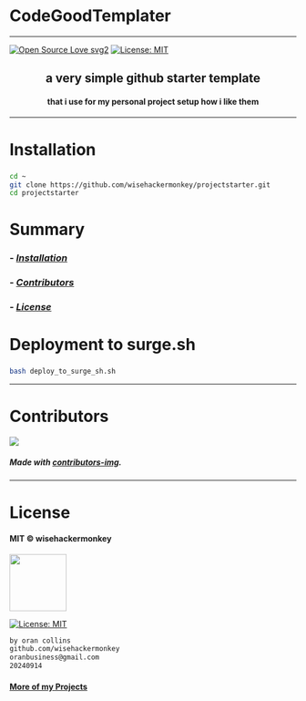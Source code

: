 # CodeGoodTemplater
----
[![Open Source Love svg2](https://badges.frapsoft.com/os/v2/open-source.svg?v=103)](https://github.com/ellerbrock/open-source-badges/) [![License: MIT](https://img.shields.io/badge/License-MIT-yellow.svg)](https://opensource.org/licenses/MIT)


<!-- <img src="NNNNNN" width="400"> -->


<h2 align="center">a very simple github starter template </h2>

<h4 align="center">that i use for my personal project setup how i like them</h4>

---


# Installation
### 
```bash
cd ~
git clone https://github.com/wisehackermonkey/projectstarter.git
cd projectstarter
```

# Summary
### -  *[Installation](#Installation)*
<!-- ### -  *[Deveopment](#For-developers)* -->
<!-- ### -  *[Links](#Links)* -->
### -  *[Contributors](#Contributors)*
### -  *[License](#License)*


<!-- 
--------------
# Screenshots
- <img src="NNNNNN" width="400"> 
 

-------------- 
# Development
### 
```bash
```
-->

# Deployment to surge.sh
### 
```bash
bash deploy_to_surge_sh.sh
```
<!-- 

---
# Links
###
-->

--------------
# Contributors

[![](https://contrib.rocks/image?repo=wisehackermonkey/projectstarter)](https://github.com/wisehackermonkey/projectstarter/graphs/contributors)

##### Made with [contributors-img](https://contrib.rocks).

--------------


# License

#### MIT © wisehackermonkey
<img src="https://upload.wikimedia.org/wikipedia/commons/archive/c/c0/20230603054722%21Osi_standard_logo.png" width="100">

[![License: MIT](https://img.shields.io/badge/License-MIT-yellow.svg)](https://opensource.org/licenses/MIT)
```bash
by oran collins
github.com/wisehackermonkey
oranbusiness@gmail.com
20240914
```

#### [More of my Projects](https://github.com/wisehackermonkey/)
